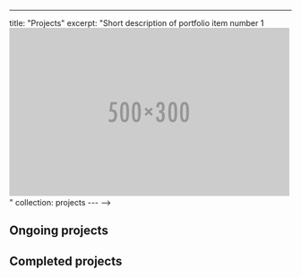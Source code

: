 ---
title: "Projects"
excerpt: "Short description of portfolio item number 1<br/><img src='/images/500x300.png'>"
collection: projects
--- -->

## Ongoing projects

## Completed projects
